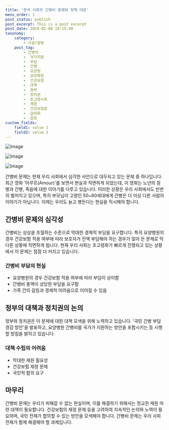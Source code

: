 ```yaml
---
title: '한국 사회의 간병비 문제와 정책 대응'
menu_order: 1
post_status: publish
post_excerpt: This is a post excerpt
post_date: 2024-02-08 19:15:40
taxonomy:
    category:
        - 사설/칼럼
    post_tag:
        - 간병비
        -  국가지원
        -  부담
        -  간병
        -  요양원
        -  요양병원
        -  건강보험
        -  대책
        -  정부
        -  정치권
        -  초고령사회
        -  재원
        -  건강보험료
        -  급여화
        -  갈등
custom_fields:
    field1: value 1
    field2: value 2
---
```


![Image](https://imgnews.pstatic.net/image/009/2024/02/08/0005256517_001_20240208141603815.jpg?type=w647)

![Image](https://imgnews.pstatic.net/image/009/2024/02/08/0005256517_002_20240208141603851.jpg?type=w647)

![Image](https://imgnews.pstatic.net/image/009/2024/02/08/0005256517_003_20240208141603902.jpg?type=w647)

간병비 문제는 현재 우리 사회에서 심각한 사안으로 대두되고 있는 문제 중 하나입니다. 최근 영화 '아무르(Amour)'를 보면서 현실과 직면하게 되었는데, 이 영화는 노년의 질병과 간병, 죽음에 대한 이야기를 다루고 있습니다. 이러한 상황은 우리 사회에서도 빈번히 벌어지고 있으며, 특히 부모님이 고령인 50~60세대에게 간병은 더 이상 다른 사람의 이야기가 아닙니다. 이제는 우리도 늙고 병든다는 현실을 직시해야 합니다.
## 간병비 문제의 심각성
간병비는 상상을 초월하는 수준으로 막대한 경제적 부담을 요구합니다. 특히 요양병원의 경우 건강보험 적용 여부에 따라 보호자가 전액 부담해야 하는 경우가 많아 돈 문제로 막다른 상황에 직면하게 됩니다. 현재 우리 사회는 초고령화가 빠르게 진행되고 있는 상황에서 이 문제는 점점 더 커지고 있습니다.
### 간병비 부담의 현실
- 요양병원의 경우 건강보험 적용 여부에 따라 부담이 상이함
- 간병비 총액이 상당한 부담을 요구함
- 가족 간의 갈등과 경제적 어려움으로 이어질 수 있음
## 정부의 대책과 정치권의 논의
정부와 정치권은 이 문제에 대한 대책 모색을 위해 노력하고 있습니다. '국민 간병 부담 경감 방안'을 발표하고, 요양병원 간병비를 국가가 지원하는 방안을 포함시키는 등 시행할 방침을 밝히고 있습니다.
### 대책 수립의 어려움
- 막대한 재원 필요성
- 건강보험 재정 문제
- 국민적 합의 요구
## 마무리
간병비 문제는 우리가 피해갈 수 없는 현실이며, 이를 해결하기 위해서는 정교한 재원 마련 대책이 필요합니다. 건강보험의 재정 문제 등을 고려하여 지속적인 논의와 노력이 필요하며, 국민 전체가 합의할 수 있는 방안을 모색해야 합니다. 간병비 문제는 우리 사회 전체가 함께 해결해야 할 과제입니다.
